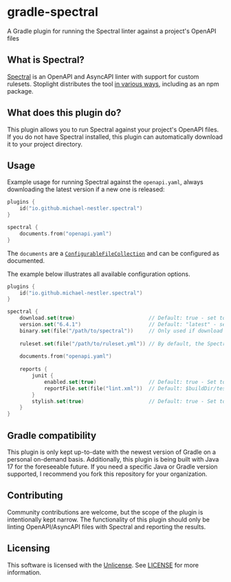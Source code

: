 # gradle-spectral

A Gradle plugin for running the Spectral linter against a project's OpenAPI files

## What is Spectral?

[Spectral](https://github.com/stoplightio/spectral) is an OpenAPI and AsyncAPI linter with support for custom rulesets.
Stoplight distributes the tool [in various ways](https://meta.stoplight.io/docs/spectral/docs/getting-started/2-installation.md), including as an npm package.

## What does this plugin do?

This plugin allows you to run Spectral against your project's OpenAPI files.
If you do not have Spectral installed, this plugin can automatically download it to your project directory.

## Usage

Example usage for running Spectral against the `openapi.yaml`, always downloading the latest version if a new one is released:

```kotlin
plugins {
    id("io.github.michael-nestler.spectral")
}

spectral {
    documents.from("openapi.yaml")
}
```

The `documents` are a [`ConfigurableFileCollection`](https://docs.gradle.org/current/javadoc/org/gradle/api/file/ConfigurableFileCollection.html) and can be configured as documented.

The example below illustrates all available configuration options.

```kotlin
plugins {
    id("io.github.michael-nestler.spectral")
}

spectral {
    download.set(true)                        // Default: true - set to false if Spectral is in path or locally available
    version.set("6.4.1")                      // Default: "latest" - set to a specific version to pin the downloaded Spectral version
    binary.set(file("/path/to/spectral"))     // Only used if download is set to false. If unset, uses "spectral" in path.
    
    ruleset.set(file("/path/to/ruleset.yml")) // By default, the Spectral core rulesets will be used https://github.com/stoplightio/spectral/blob/develop/docs/getting-started/3-rulesets.md#core-rulesets 
    
    documents.from("openapi.yaml")
    
    reports {
        junit {
            enabled.set(true)                 // Default: true - Set to false if you really don't want a junit xml report
            reportFile.set(file("lint.xml"))  // Default: $buildDir/test-results/spectral/spectral.xml
        }
        stylish.set(true)                     // Default: true - Set to false if you don't want console output of the result
    }
}
```

## Gradle compatibility

This plugin is only kept up-to-date with the newest version of Gradle on a personal on-demand basis.
Additionally, this plugin is being built with Java 17 for the foreseeable future.
If you need a specific Java or Gradle version supported, I recommend you fork this repository for your organization.

## Contributing

Community contributions are welcome, but the scope of the plugin is intentionally kept narrow.
The functionality of this plugin should only be linting OpenAPI/AsyncAPI files with Spectral and reporting the results.

## Licensing

This software is licensed with the [Unlicense](https://unlicense.org). 
See [LICENSE](LICENSE) for more information.
